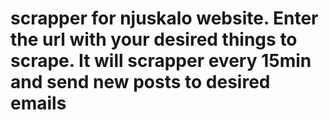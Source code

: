 # scrapper for njuskalo website. Enter the url with your desired things to scrape. It will scrapper every 15min and send new posts to desired emails
